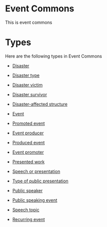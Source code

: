 # Event Commons #
This is event commons

# Types #
Here are the following types in Event Commons

  * [Disaster](event__disaster.md)


  * [Disaster type](event__disaster_type.md)


  * [Disaster victim](event__disaster_victim.md)


  * [Disaster survivor](event__disaster_survivor.md)


  * [Disaster-affected structure](event__disaster_affected_structure.md)


  * [Event](event__event.md)


  * [Promoted event](event__promoted_event.md)


  * [Event producer](event__event_producer.md)


  * [Produced event](event__produced_event.md)


  * [Event promoter](event__event_promoter.md)


  * [Presented work](event__presented_work.md)


  * [Speech or presentation](event__speech_or_presentation.md)


  * [Type of public presentation](event__type_of_public_presentation.md)


  * [Public speaker](event__public_speaker.md)


  * [Public speaking event](event__public_speaking_event.md)


  * [Speech topic](event__speech_topic.md)


  * [Recurring event](event__recurring_event.md)
